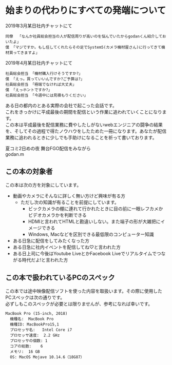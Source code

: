 # 始まりの代わりにすべての発端について

2019年3月某日社内チャットにて  

```
同僚  「なんか社員総会担当の人が配信周りが高いのを悩んでいたからgodanくん紹介しておいたよ」
僕 「マジですか。もし任してくれたらその足でSystem5(カメラ機材屋さん)に行ってきて機材買ってきますよ」
```

2019年4月某日社内チャットにて  
```
社員総会担当 「機材購入行けそうですか?」
僕 「えっ。買っていいんですか?ご予算は?」
社員総会担当 「極端でなければ大丈夫」
僕 「えっホントですか?」
社員総会担当 「今週中には見積もりください」
```

ある日の都内のとある実際の会社で起こった会話です。  
これをきっかけに平成最後の期間を配信という作業に追われていくことになります。  
この本は平成最後を配信業務に費やしたしがないwebエンジニアの闘争の結果を、そしてその過程で得たノウハウをしたためた一冊になります。あなたが配信業務に追われるときに少しでも手助けになることを祈って書いております。  

夏コミ2日めの夜
舞台FGO配信をみながら  
godan.m 

## この本の対象者
この本は次の方を対象にしています。

- 動画やカメラにそんなに詳しく無い方けど興味が有る方
  - ただし次の知識が有ることを前提にしています。
    - ビックカメラの棚に連れて行かれたときに目の前に一眼レフカメかビデオカメラかを判断できる
    - HDMIと言われてHTMLと勘違いしない。また端子の形が大雑把にイメージできる
    - Windows, Macなどを区別できる最低限のコンピューター知識
- ある日急に配信をしてみたくなった方
- ある日急に社内イベントを配信してね♡と言われた方
- ある日上司に今後はYoutube LiveとかFacebook Liveでリアルタイムでつながる時代だよ!と言われた方

## この本で扱われているPCのスペック

この本では途中映像配信ソフトを使った内容を取扱います。その際に使用したPCスペックは次の通りです。  
必ずしもこのスペックが必要とは限りませんが、参考になれば幸いです。 
```
MacBook Pro (15-inch, 2018)  
  機種名:	MacBook Pro
  機種ID:	MacBookPro15,1
  プロセッサ名:	Intel Core i7
  プロセッサ速度:	2.2 GHz
  プロセッサの個数:	1
  コアの総数:	6
  メモリ:	16 GB
  OS: MacOS Mojave 10.14.6（18G87）
```
